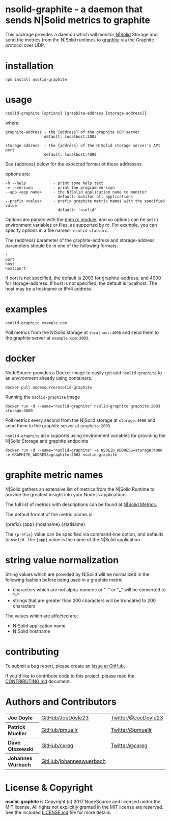 nsolid-graphite - a daemon that sends N|Solid metrics to graphite
================================================================================

This package provides a daemon which will monitor [N|Solid][] Storage and send
the metrics from the N|Solid runtimes to [graphite][] via the Graphite protocol
over UDP.

installation
================================================================================

    npm install nsolid-graphite


usage
================================================================================

    nsolid-graphite [options] [graphite-address [storage-address]]

where:

    graphite-address - the {address} of the graphite UDP server
                     default: localhost:2003

    storage-address  - the {address} of the N|Solid storage server's API port
                     default: localhost:4000

See {address} below for the expected format of these addresses.

options are:

    -h --help            - print some help text
    -v --version         - print the program version
    --app <app name>     - the N|Solid application name to monitor
                           default: monitor all applications
    --prefix <value>     - prefix graphite metric names with the specified value
                           default: 'nsolid'

Options are parsed with the [npm rc module][], and so options can be set in
environment variables or files, as supported by rc.  For example, you can
specify options in a file named `.nsolid-statsdrc`.

The {address} parameter of the graphite-address and storage-address parameters
should be in one of the following formats:

    :
    port
    host
    host:port

If port is not specified, the default is 2003 for graphite-address, and 4000 for
storage-address. If host is not specified, the default is localhost.  The host
may be a hostname or IPv4 address.

examples
================================================================================

    nsolid-graphite example.com

Poll metrics from the N|Solid storage at `localhost:4000` and send them to the
graphite server at `example.com:2003`.

docker
================================================================================

NodeSource provides a Docker image to easily get add `nsolid-graphite` to an
environment already using containers.

    docker pull nodesource/nsolid-graphite

Running the `nsolid-graphite` image

    docker run -d --name="nsolid-graphite" nsolid-graphite graphite:2003 storage:4000 

Poll metrics every second from the N|Solid storage at `storage:4000` and send them to the
graphite server at `graphite:2003`. 

`nsolid-graphite` also supports using environment variables for providing the N|Solid
Storage and graphite endpoints

    docker run -d --name="nsolid-graphite" -e NSOLID_ADDRESS=storage:4000 -e GRAPHITE_ADDRESS=graphite:2003 nsolid-graphite



graphite metric names
================================================================================

N|Solid gathers an extensive list of metrics from the N|Solid Runtime to provide
the greatest insight into your Node.js applications.

The full list of metrics with descriptions can be found at [N|Solid Metrics][].

The default format of the metric names is: 

{prefix}.{app}.{hostname}.{statName}

The `{prefix}` value can be specified via command-line option, and defaults to
`nsolid`.  The `{app}` value is the name of the N|Solid application.


string value normalization
================================================================================

String values which are provided by N|Solid will be normalized in the following
fashion before being used in a graphite metric

* characters which are not alpha-numeric or "-" or "_" will be converted to "-"
* strings that are greater than 200 characters will be truncated to 200 characters

The values which are affected are:

* N|Solid application name
* N|Solid hostname


contributing
================================================================================

To submit a bug report, please create an [issue at GitHub][].

If you'd like to contribute code to this project, please read the
[CONTRIBUTING.md][] document.

Authors and Contributors
================================================================================

<table><tbody>
  <tr>
    <th align="left">Joe Doyle</th>
    <td><a href="https://github.com/joedoyle23">GitHub/JoeDoyle23</a></td>
    <td><a href="https://twitter.com/JoeDoyle23">Twitter/@JoeDoyle23</a></td>
  </tr>
  <tr>
    <th align="left">Patrick Mueller</th>
    <td><a href="https://github.com/pmuellr">GitHub/pmuellr</a></td>
    <td><a href="https://twitter.com/pmuellr">Twitter/@pmuellr</a></td>
  </tr>
  <tr>
    <th align="left">Dave Olszewski</th>
    <td><a href="https://github.com/cxreg">GitHub/cxreg</a></td>
    <td><a href="https://twitter.com/cxreg">Twitter/@cxreg</a></td>
  </tr>
  <tr>
    <th align="left">Johannes Würbach</th>
    <td><a href="https://github.com/johanneswuerbach">GitHub/johanneswuerbach</a></td>
    <td>&nbsp;</td>
  </tr>
</tbody></table>


License & Copyright
================================================================================

**nsolid-graphite** is Copyright (c) 2017 NodeSource and licensed under the
MIT license. All rights not explicitly granted in the MIT license are reserved.
See the included [LICENSE.md][] file for more details.


[N|Solid]: https://nodesource.com/products/nsolid
[graphite]: https://graphiteapp.org/
[npm rc module]: https://www.npmjs.com/package/rc
[issue at GitHub]: https://github.com/nodesource/nsolid-graphite/issues
[CONTRIBUTING.md]: CONTRIBUTING.md
[LICENSE.md]: LICENSE.md
[N|Solid Metrics]: https://docs.nodesource.com/nsolid/2.2/docs#metrics-in-detail